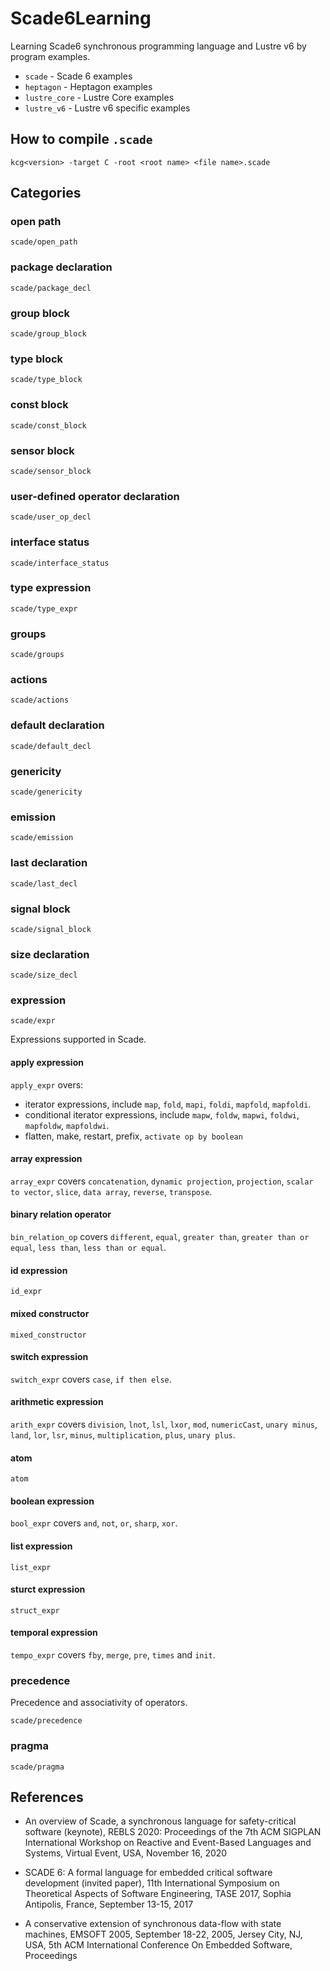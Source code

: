# Scade6Learning

Learning Scade6 synchronous programming language and Lustre v6 by program examples.

* `scade` - Scade 6 examples
* `heptagon` - Heptagon examples
* `lustre_core` - Lustre Core examples 
* `lustre_v6` - Lustre v6 specific examples 

## How to compile `.scade` 

```
kcg<version> -target C -root <root name> <file name>.scade
```

## Categories 

### open path 

`scade/open_path`

### package declaration 

`scade/package_decl`

### group block 

`scade/group_block`

### type block 

`scade/type_block`

### const block 

`scade/const_block`

### sensor block 

`scade/sensor_block`

### user-defined operator declaration 

`scade/user_op_decl`

### interface status 

`scade/interface_status`

### type expression 

`scade/type_expr`

### groups 

`scade/groups`

### actions 

`scade/actions`

### default declaration 

`scade/default_decl`

### genericity 

`scade/genericity`

### emission 

`scade/emission`

### last declaration 

`scade/last_decl`

### signal block 

`scade/signal_block`

### size declaration 

`scade/size_decl`

### expression  

`scade/expr`

Expressions supported in Scade. 

#### apply expression 

`apply_expr` overs:
* iterator expressions, include `map`, `fold`, `mapi`, `foldi`, `mapfold`, `mapfoldi`.
* conditional iterator expressions, include `mapw`, `foldw`, `mapwi`, `foldwi`, `mapfoldw`, `mapfoldwi`. 
* flatten, make, restart, prefix, `activate op by boolean`

#### array expression 

`array_expr` covers `concatenation`, `dynamic projection`, `projection`, `scalar to vector`, `slice`, `data array`, `reverse`, `transpose`. 

#### binary relation operator 

`bin_relation_op` covers `different`, `equal`, `greater than`, `greater than or equal`, `less than`, `less than or equal`. 

#### id expression 

`id_expr`

#### mixed constructor 

`mixed_constructor`

#### switch expression 

`switch_expr` covers `case`, `if then else`. 

#### arithmetic expression 

`arith_expr` covers `division`, `lnot`, `lsl`, `lxor`, `mod`, `numericCast`, `unary minus`, `land`, `lor`, `lsr`, `minus`, `multiplication`, `plus`, `unary plus`. 

#### atom 

`atom`

#### boolean expression 

`bool_expr` covers `and`, `not`, `or`, `sharp`, `xor`. 

#### list expression 

`list_expr`

#### sturct expression 

`struct_expr`

#### temporal expression 

`tempo_expr` covers `fby`, `merge`, `pre`, `times` and `init`. 

### precedence 

Precedence and associativity of operators.

`scade/precedence`

### pragma 

`scade/pragma`

## References 

* An overview of Scade, a synchronous language for safety-critical software (keynote), REBLS 2020: Proceedings of the 7th ACM SIGPLAN International Workshop on Reactive and Event-Based Languages and Systems, Virtual Event, USA, November 16, 2020

* SCADE 6: A formal language for embedded critical software development (invited paper), 11th International Symposium on Theoretical Aspects of Software Engineering, TASE 2017, Sophia Antipolis, France, September 13-15, 2017

* A conservative extension of synchronous data-flow with state machines, EMSOFT 2005, September 18-22, 2005, Jersey City, NJ, USA, 5th ACM International Conference On Embedded Software, Proceedings
